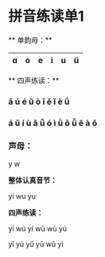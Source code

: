 # 拼音练读单1

** 单韵母：**

| ɑ | o | e | i | u | ü |
| :---: | :---: | :---: | :---: | :---: | :---: |


** 四声练读：**



### ā    ú   é   ū   ò   ī   ě   ǐ   è   ǘ

### á    ǔ  í  ù  ǎ  ǖ  ó  ì  ǜ  ǒ ǚ     ē  à  ō

### **声母：**

y w

**整体认真音节：**

yi  wu  yu

**四声练读：**

yī  wú   yí  wū  wù  yú

yǐ  yù   yǔ  yū  wǔ  yì

